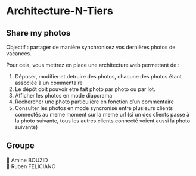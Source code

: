 # Architecture-N-Tiers
## Share my photos 
 
Objectif : partager de manière synchronisez vos dernières photos de vacances.  
 
Pour cela, vous mettrez en place une architecture web permettant de :  
1. Déposer, modifier et detruire des photos, chacune des photos étant associée à un 
commentaire 
2. Le dépôt doit pouvoir etre fait photo par photo ou par lot.  
3. Afficher les photos en mode diaporama 
4. Rechercher une photo particulière en fonction d’un commentaire 
5. Consulter les photos en mode syncronisé entre plusieurs clients connectés au meme 
moment sur la meme url (si un des clients passe à la photo suivante, tous les autres clients 
connecté voient aussi la photo suivante)

## Groupe

👤 Amine BOUZID  
👤 Ruben FELICIANO
